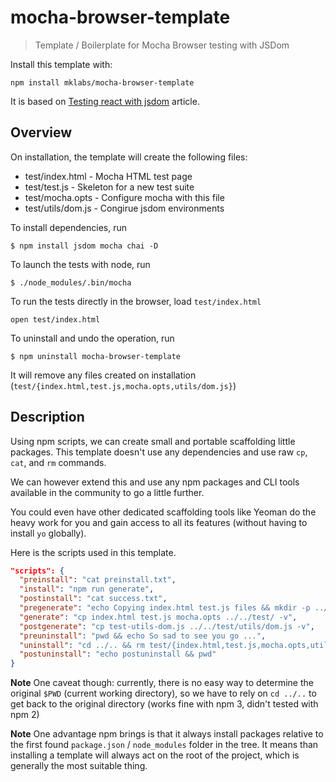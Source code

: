 # mocha-browser-template

> Template / Boilerplate for Mocha Browser testing with JSDom

Install this template with:

    npm install mklabs/mocha-browser-template

It is based on [Testing react with jsdom](http://jaketrent.com/post/testing-react-with-jsdom/) article.

## Overview

On installation, the template will create the following files:

- test/index.html   - Mocha HTML test page
- test/test.js      - Skeleton for a new test suite
- test/mocha.opts   - Configure mocha with this file
- test/utils/dom.js - Congirue jsdom environments

To install dependencies, run

    $ npm install jsdom mocha chai -D

To launch the tests with node, run

    $ ./node_modules/.bin/mocha

To run the tests directly in the browser, load `test/index.html`

    open test/index.html

To uninstall and undo the operation, run

    $ npm uninstall mocha-browser-template

It will remove any files created on installation
(`test/{index.html,test.js,mocha.opts,utils/dom.js}`)

## Description

Using npm scripts, we can create small and portable scaffolding little
packages. This template doesn't use any dependencies and use raw `cp`, `cat`,
and `rm` commands.

We can however extend this and use any npm packages and CLI tools available in
the community to go a little further.

You could even have other dedicated scaffolding tools like Yeoman do the heavy
work for you and gain access to all its features (without having to install
`yo` globally).

Here is the scripts used in this template.

```json
"scripts": {
  "preinstall": "cat preinstall.txt",
  "install": "npm run generate",
  "postinstall": "cat success.txt",
  "pregenerate": "echo Copying index.html test.js files && mkdir -p ../../test/utils -v",
  "generate": "cp index.html test.js mocha.opts ../../test/ -v",
  "postgenerate": "cp test-utils-dom.js ../../test/utils/dom.js -v",
  "preuninstall": "pwd && echo So sad to see you go ...",
  "uninstall": "cd ../.. && rm test/{index.html,test.js,mocha.opts,utils/dom.js} -v",
  "postuninstall": "echo postuninstall && pwd"
}
```

**Note** One caveat though: currently, there is no easy way to determine the
original `$PWD` (current working directory), so we have to rely on `cd ../..`
to get back to the original directory (works fine with npm 3, didn't tested
with npm 2)

**Note** One advantage npm brings is that it always install packages relative
to the first found `package.json` / `node_modules` folder in the tree. It means
than installing a template will always act on the root of the project, which is
generally the most suitable thing.
